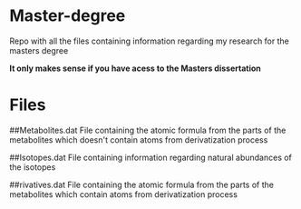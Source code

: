 # Master-degree
Repo with all the files containing information regarding my research for the masters degree

**It only makes sense if you have acess to the Masters dissertation**

# Files
##Metabolites.dat
File containing the atomic formula from the parts of the metabolites which doesn't contain atoms from derivatization process

##Isotopes.dat
File containing information regarding natural abundances of the isotopes

##rivatives.dat
File containing the atomic formula from the parts of the metabolites which contain atoms from derivatization process
